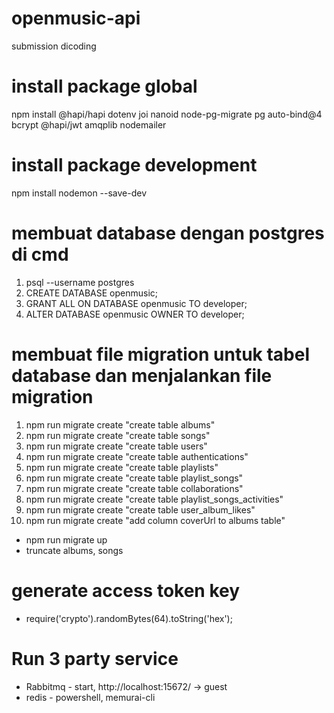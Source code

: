 # openmusic-api
submission dicoding

# install package global
npm install @hapi/hapi dotenv joi nanoid node-pg-migrate pg auto-bind@4 bcrypt @hapi/jwt amqplib nodemailer

# install package development
npm install nodemon --save-dev

# membuat database dengan postgres di cmd
1. psql --username postgres
2. CREATE DATABASE openmusic;
3. GRANT ALL ON DATABASE openmusic TO developer;
4. ALTER DATABASE openmusic OWNER TO developer;

# membuat file migration untuk tabel database dan menjalankan file migration
1. npm run migrate create "create table albums"
2. npm run migrate create "create table songs"
3. npm run migrate create "create table users"
4. npm run migrate create "create table authentications"
5. npm run migrate create "create table playlists"
6. npm run migrate create "create table playlist_songs"
7. npm run migrate create "create table collaborations"
8. npm run migrate create "create table playlist_songs_activities"
9. npm run migrate create "create table user_album_likes"
9. npm run migrate create "add column coverUrl to albums table"
- npm run migrate up
- truncate albums, songs

# generate access token key
- require('crypto').randomBytes(64).toString('hex');

# Run 3 party service
- Rabbitmq - start, http://localhost:15672/ -> guest
- redis - powershell, memurai-cli